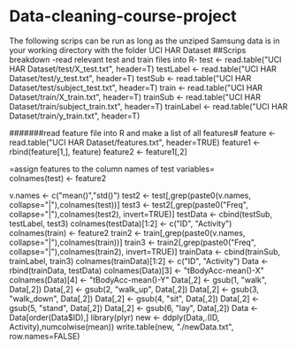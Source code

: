 # Data-cleaning-course-project

The following scrips can be run as long as the unziped Samsung data is in your working directory with the folder UCI HAR Dataset
##Scrips breakdown
-read relevant test and train files into R-
test <- read.table("UCI HAR Dataset/test/X_test.txt", header=T)
testLabel <- read.table("UCI HAR Dataset/test/y_test.txt", header=T)
testSub <- read.table("UCI HAR Dataset/test/subject_test.txt", header=T)
train <- read.table("UCI HAR Dataset/train/X_train.txt", header=T)
trainSub <- read.table("UCI HAR Dataset/train/subject_train.txt", header=T)
trainLabel <- read.table("UCI HAR Dataset/train/y_train.txt", header=T)

#######read feature file into R and make a list of all features#
feature <- read.table("UCI HAR Dataset/features.txt", header=TRUE)
feature1 <- rbind(feature[1,], feature)
feature2 <- feature1[,2]

=assign features to the column names of test variables=  
colnames(test) <- feature2

<Extracts only the measurements on the mean and standard deviation of the test Data and adding subject ID and activity labels to the Data> 
v.names <- c("mean()","std()")
test2 <- test[,grep(paste0(v.names, collapse="|"),colnames(test))]
test3 <- test2[,grep(paste0("Freq", collapse="|"),colnames(test2), invert=TRUE)]
testData <- cbind(testSub, testLabel, test3)
colnames(testData)[1:2] <- c("ID", "Activity")

<assign features to the column names of test variables>  
colnames(train) <- feature2

<Extracts only the measurements on the mean and standard deviation of the train Data and adding subject ID and activity labels to the Data> 
train2 <- train[,grep(paste0(v.names, collapse="|"),colnames(train))]
train3 <- train2[,grep(paste0("Freq", collapse="|"),colnames(train2), invert=TRUE)]
trainData <- cbind(trainSub, trainLabel, train3)
colnames(trainData)[1:2] <- c("ID", "Activity")

<merge test and train Data and clean column names>
Data <- rbind(trainData, testData)
colnames(Data)[3] <- "tBodyAcc-mean()-X"
colnames(Data)[4] <- "tBodyAcc-mean()-Y"

<Uses descriptive activity names to name the activities in the data set and sort data by ID>
Data[,2] <- gsub(1, "walk", Data[,2])
Data[,2] <- gsub(2, "walk_up", Data[,2])
Data[,2] <- gsub(3, "walk_down", Data[,2])
Data[,2] <- gsub(4, "sit", Data[,2])
Data[,2] <- gsub(5, "stand", Data[,2])
Data[,2] <- gsub(6, "lay", Data[,2])
Data <- Data[order(Data$ID),]


<creates a  tidy data set with the average of each variable for each activity and each subject>
library(plyr)
new <- ddply(Data,.(ID, Activity),numcolwise(mean))
write.table(new, "./newData.txt", row.names=FALSE)
